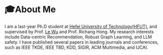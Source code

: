 # 🎓About Me
I am a last-year Ph.D student at [Hefei University of Technology(HFUT)](https://www.hfut.edu.cn/), and supervised by Prof. [Le Wu](https://le-wu.com) and Prof. Richang Hong. My research interests include Data-centric Recommendation, Robust Graph Learning, and LLM safety. I have published several papers in leading journals and conferences, such as IEEE TKDE, IEEE TBD, KDD, SIGIR, ACM Multimedia, and IJCAI.   

